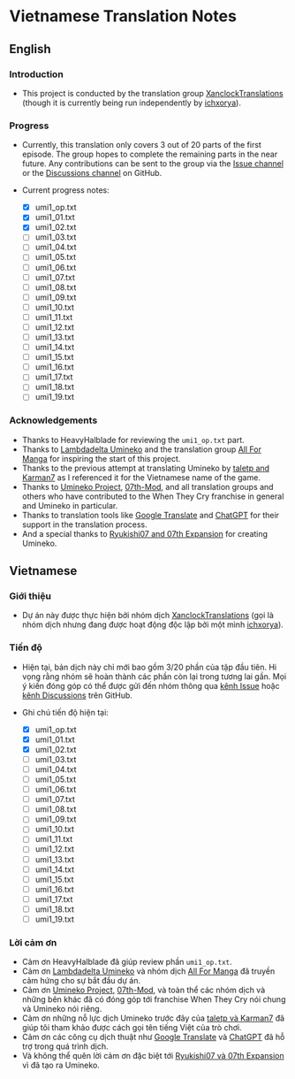 # Vietnamese Translation Notes

## English

### Introduction

- This project is conducted by the translation group [XanclockTranslations](https://github.com/XanclockTranslations) (though it is currently being run independently by [ichxorya](https://github.com/ichxorya)).

### Progress

- Currently, this translation only covers 3 out of 20 parts of the first episode. The group hopes to complete the remaining parts in the near future. Any contributions can be sent to the group via the [Issue channel](https://github.com/XanclockTranslations/umineko-scripting-vi/issues) or the [Discussions channel](https://github.com/XanclockTranslations/umineko-scripting-vi/discussions) on GitHub.

- Current progress notes:
  - [x] umi1_op.txt
  - [x] umi1_01.txt
  - [x] umi1_02.txt
  - [ ] umi1_03.txt
  - [ ] umi1_04.txt
  - [ ] umi1_05.txt
  - [ ] umi1_06.txt
  - [ ] umi1_07.txt
  - [ ] umi1_08.txt
  - [ ] umi1_09.txt
  - [ ] umi1_10.txt
  - [ ] umi1_11.txt
  - [ ] umi1_12.txt
  - [ ] umi1_13.txt
  - [ ] umi1_14.txt
  - [ ] umi1_15.txt
  - [ ] umi1_16.txt
  - [ ] umi1_17.txt
  - [ ] umi1_18.txt
  - [ ] umi1_19.txt

### Acknowledgements

- Thanks to HeavyHalblade for reviewing the `umi1_op.txt` part.
- Thanks to [Lambdadelta Umineko](https://lambdadeltaumineko.blogspot.com) and the translation group [All For Manga](http://allformanga-group.blogspot.com) for inspiring the start of this project.
- Thanks to the previous attempt at translating Umineko by [taletp and Karman7](https://github.com/taletp/umineko-scripting-vn/blob/master/script/vi/header.txt) as I referenced it for the Vietnamese name of the game.
- Thanks to [Umineko Project](https://umineko-project.org), [07th-Mod](https://07th-mod.com), and all translation groups and others who have contributed to the When They Cry franchise in general and Umineko in particular.
- Thanks to translation tools like [Google Translate](https://translate.google.com) and [ChatGPT](https://chatgpt.com/) for their support in the translation process.
- And a special thanks to [Ryukishi07 and 07th Expansion](https://07th-expansion.net) for creating Umineko.

## Vietnamese

### Giới thiệu

- Dự án này được thực hiện bởi nhóm dịch [XanclockTranslations](https://github.com/XanclockTranslations) (gọi là nhóm dịch nhưng đang được hoạt động độc lập bởi một mình [ichxorya](https://github.com/ichxorya)). 

### Tiến độ

- Hiện tại, bản dịch này chỉ mới bao gồm 3/20 phần của tập đầu tiên. Hi vọng rằng nhóm sẽ hoàn thành các phần còn lại trong tương lai gần. Mọi ý kiến đóng góp có thể được gửi đến nhóm thông qua [kênh Issue](https://github.com/XanclockTranslations/umineko-scripting-vi/issues) hoặc [kênh Discussions](https://github.com/XanclockTranslations/umineko-scripting-vi/discussions) trên GitHub.

- Ghi chú tiến độ hiện tại:
  - [x] umi1_op.txt
  - [x] umi1_01.txt
  - [x] umi1_02.txt
  - [ ] umi1_03.txt
  - [ ] umi1_04.txt
  - [ ] umi1_05.txt
  - [ ] umi1_06.txt
  - [ ] umi1_07.txt
  - [ ] umi1_08.txt
  - [ ] umi1_09.txt
  - [ ] umi1_10.txt
  - [ ] umi1_11.txt
  - [ ] umi1_12.txt
  - [ ] umi1_13.txt
  - [ ] umi1_14.txt
  - [ ] umi1_15.txt
  - [ ] umi1_16.txt
  - [ ] umi1_17.txt
  - [ ] umi1_18.txt
  - [ ] umi1_19.txt

### Lời cảm ơn

- Cảm ơn HeavyHalblade đã giúp review phần `umi1_op.txt`.
- Cảm ơn [Lambdadelta Umineko](https://lambdadeltaumineko.blogspot.com) và nhóm dịch [All For Manga](http://allformanga-group.blogspot.com) đã truyền cảm hứng cho sự bắt đầu dự án.
- Cảm ơn [Umineko Project](https://umineko-project.org), [07th-Mod](https://07th-mod.com), và toàn thể các nhóm dịch và những bên khác đã có đóng góp tới franchise When They Cry nói chung và Umineko nói riêng.
- Cảm ơn những nỗ lực dịch Umineko trước đây của [taletp và Karman7](https://github.com/taletp/umineko-scripting-vn/blob/master/script/vi/header.txt) đã giúp tôi tham khảo được cách gọi tên tiếng Việt của trò chơi.
- Cảm ơn các công cụ dịch thuật như [Google Translate](https://translate.google.com) và [ChatGPT](https://chatgpt.com/) đã hỗ trợ trong quá trình dịch.
- Và không thể quên lời cảm ơn đặc biệt tới [Ryukishi07 và 07th Expansion](https://07th-expansion.net) vì đã tạo ra Umineko.